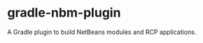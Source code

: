 gradle-nbm-plugin
=================

A Gradle plugin to build NetBeans modules and RCP applications.
